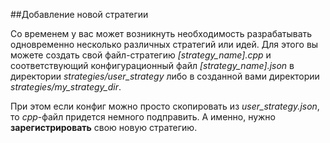 ##Добавление новой стратегии

Со временем у вас может возникнуть необходимость разрабатывать одновременно несколько различных стратегий или идей. Для этого вы можете создать свой файл-стратегию *[strategy_name].cpp* и соответствующий конфигурационный файл *[strategy_name].json* в директории *strategies/user_strategy* либо в созданной вами директории *strategies/my_strategy_dir*. 

При этом если конфиг можно просто скопировать из *user_strategy.json*, то *cpp*-файл придется немного подправить. А именно, нужно **зарегистрировать** свою новую стратегию.
